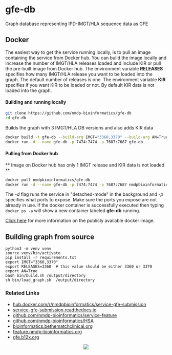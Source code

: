 # gfe-db
Graph database representing IPD-IMGT/HLA sequence data as GFE

## Docker
The easiest way to get the service running locally, is to pull an image containing the service from Docker hub. 
You can build the image locally and increase the number of IMGT/HLA releases loaded and include KIR or pull 
the pre-built image from Docker hub. 
The environment variable **RELEASES** specifies how many IMGT/HLA release you want to be loaded into the graph.
The default number of releases is one. The environment variable **KIR** specifies if you want KIR to be loaded or not.
By default KIR data is not loaded into the graph.

#### Building and running locally
```bash
git clone https://github.com/nmdp-bioinformatics/gfe-db
cd gfe-db
```

Builds the graph with 3 IMGT/HLA DB versions and also adds KIR data

```bash
docker build -t gfe-db --build-arg IMGT="3360,3370" --build-arg AN=True .
docker run -d --name gfe-db -p 7474:7474 -p 7687:7687 gfe-db
```

#### Pulling from Docker hub
** Image on Docker hub has only 1 IMGT release and KIR data is not loaded **

```bash
docker pull nmdpbioinformatics/gfe-db
docker run -d --name gfe-db -p 7474:7474 -p 7687:7687 nmdpbioinformatics/gfe-db
```

The *-d* flag runs the service in "detached-mode" in the background and *-p* specifies what ports to expose. 
Make sure the ports you expose are not already in use. If the docker container is successfully executed then 
typing ``docker ps -a`` will show a new container labeled **gfe-db** running. 

[Click here](https://hub.docker.com/r/nmdpbioinformatics/gfe-db/) for more information on the publicly available docker image. 

## Building graph from source
```
python3 -m venv venv
source venv/bin/activate
pip install -r requirements.txt
export IMGT="3360,3370"
export RELEASES=3360  # this value should be either 3360 or 3370 
export AN=True
bash bin/build.sh /output/directory
sh bin/load_graph.sh  /output/directory
```

### Related Links

 * [hub.docker.com/r/nmdpbioinformatics/service-gfe-submission](https://hub.docker.com/r/nmdpbioinformatics/service-gfe-submission)
 * [service-gfe-submission.readthedocs.io](https://service-gfe-submission.readthedocs.io/en/latest/index.html)
 * [github.com/nmdp-bioinformatics/service-feature](https://github.com/nmdp-bioinformatics/service-feature)
 * [github.com/nmdp-bioinformatics/HSA](https://github.com/nmdp-bioinformatics/HSA)
 * [bioinformatics.bethematchclinical.org](https://bioinformatics.bethematchclinical.org)
 * [feature.nmdp-bioinformatics.org](https://feature.nmdp-bioinformatics.org)
 * [gfe.b12x.org](http://gfe.b12x.org)

<p align="center">
  <img src="https://bethematch.org/content/site/images/btm_logo.png">
</p>



